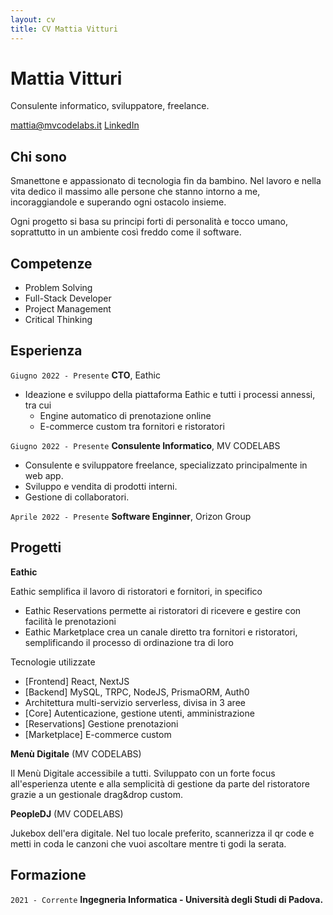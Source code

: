 ```yaml
---
layout: cv
title: CV Mattia Vitturi
---
```

# Mattia Vitturi
Consulente informatico, sviluppatore, freelance.

<div id="webaddress">
  <a href="mailto:mattia@mvcodelabs.it">mattia@mvcodelabs.it</a>
  <a href="https://www.linkedin.com/in/vitturimattia">LinkedIn</a>
</div>


## Chi sono

Smanettone e appassionato di tecnologia fin da bambino. Nel lavoro e nella vita dedico il massimo alle persone che stanno intorno a me, incoraggiandole e superando ogni ostacolo insieme.

Ogni progetto si basa su principi forti di personalità e tocco umano, soprattutto in un ambiente così freddo come il software.


## Competenze

 - Problem Solving
 - Full-Stack Developer
 - Project Management
 - Critical Thinking


## Esperienza

`Giugno 2022 - Presente`
__CTO__, Eathic
  
  - Ideazione e sviluppo della piattaforma Eathic e tutti i processi annessi, tra cui
    - Engine automatico di prenotazione online
    - E-commerce custom tra fornitori e ristoratori

`Giugno 2022 - Presente`
__Consulente Informatico__, MV CODELABS

 - Consulente e sviluppatore freelance, specializzato principalmente in web app.
 - Sviluppo e vendita di prodotti interni.
 - Gestione di collaboratori.


`Aprile 2022 - Presente`
__Software Enginner__, Orizon Group


## Progetti

__Eathic__

Eathic semplifica il lavoro di ristoratori e fornitori, in specifico

 - Eathic Reservations permette ai ristoratori di ricevere e gestire con facilità le prenotazioni
 - Eathic Marketplace crea un canale diretto tra fornitori e ristoratori, semplificando il processo di ordinazione tra di loro

Tecnologie utilizzate
 - [Frontend] React, NextJS
 - [Backend] MySQL, TRPC, NodeJS, PrismaORM, Auth0
 - Architettura multi-servizio serverless, divisa in 3 aree
  - [Core] Autenticazione, gestione utenti, amministrazione
  - [Reservations] Gestione prenotazioni
  - [Marketplace] E-commerce custom

__Menù Digitale__ (MV CODELABS)

Il Menù Digitale accessibile a tutti. Sviluppato con un forte focus all'esperienza utente e alla semplicità di gestione da parte del ristoratore grazie a un gestionale drag&drop custom.

__PeopleDJ__ (MV CODELABS)

Jukebox dell'era digitale. Nel tuo locale preferito, scannerizza il qr code e metti in coda le canzoni che vuoi ascoltare mentre ti godi la serata.


## Formazione

`2021 - Corrente`
__Ingegneria Informatica - Università degli Studi di Padova.__




<!-- ### Footer
Last updated: May 2013 -->


